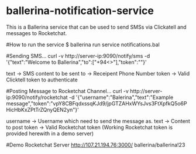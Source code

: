 # ballerina-notification-service
This is a Ballerina service that can be used to send SMSs via Clickatell and messages to Rocketchat.


#How to run the service
$ ballerina run service notifications.bal

#Sending SMS...
curl -v http://server-ip:9090/notify/sms -d '{"text":"Welcome to Ballerina","to":["+94<>"],"token":""}'

text -> SMS content to be sent
to -> Receipent Phone Number
token -> Valid Clicktell token to authenticate


#Posting Message to Rocketchat Channel...
curl -v http://server-ip:9090/notify/rocketchat -d '{"username":"Balerina","text":"Example message","token":"vpY8CBFqdxssqKJd9/jpGTZAHxWYsJvs3FtXpfkQ5o6PHicHbKxZPtTrZQnyQEN2yn"}'

username -> Username which need to send the message as.
text -> Content to post
token -> Valid Rocketchat token (Working Rocketchat token is provided herewith in a demo server)

#Demo Rocketchat Server
http://107.21.194.76:3000/
ballerina/ballerina!23



